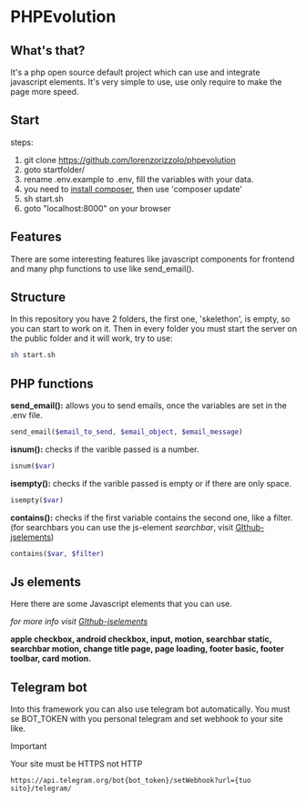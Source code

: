 # PHPEvolution
## What's that?
It's a php open source default project which can use and integrate javascript elements.
It's very simple to use, use only require to make the page more speed. 

## Start
steps:
1. git clone https://github.com/lorenzorizzolo/phpevolution
2. goto startfolder/
3. rename .env.example to .env, fill the variables with your data. 
4. you need to [install composer](https://getcomposer.org/download/), then use 'composer update'
5. sh start.sh
6. goto "localhost:8000" on your browser

## Features
There are some interesting features like javascript components for frontend and many php functions to use like send_email().

## Structure
In this repository you have 2 folders, the first one, 'skelethon', is empty, so you can start to work on it. 
Then in every folder you must start the server on the public folder and it will work, try to use:
```bash
sh start.sh
```

## PHP functions
**send_email():** allows you to send emails, once the variables are set in the .env file.
```php
send_email($email_to_send, $email_object, $email_message)
```

**isnum():** checks if the varible passed is a number.
```php
isnum($var)
```

**isempty():** checks if the varible passed is empty or if there are only space.
```php
isempty($var)
```

**contains():** checks if the first variable contains the second one, like a filter. (for searchbars you can use the js-element *searchbar*, visit [GIthub-jselements](https://github.com/lorenzorizzolo/js-elements))
```php
contains($var, $filter)
```

## Js elements
Here there are some Javascript elements that you can use.

*for more info visit [GIthub-jselements](https://github.com/lorenzorizzolo/js-elements)*

**apple checkbox, android checkbox, input, motion, searchbar static, searchbar motion, change title page, page loading, footer basic, footer toolbar, card motion.**


## Telegram bot
Into this framework you can also use telegram bot automatically.
You must se BOT_TOKEN with you personal telegram and set webhook to your site like.

>[!IMPORTANT]
>
>Your site must be HTTPS not HTTP

```
https://api.telegram.org/bot{bot_token}/setWebhook?url={tuo sito}/telegram/
```

